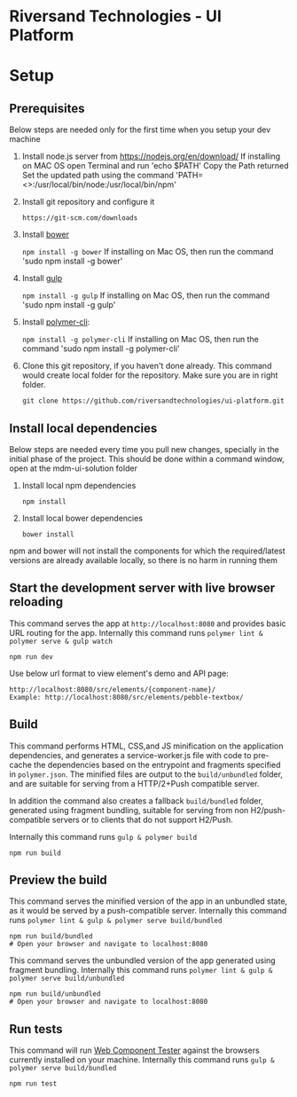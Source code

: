# Riversand Technologies - UI Platform

# Setup

## Prerequisites

Below steps are needed only for the first time when you setup your dev machine

1. Install node.js server from https://nodejs.org/en/download/
If installing on MAC OS open Terminal and run 
        'echo $PATH'
        Copy the Path returned
        Set the updated path using the command 'PATH=<<old copied path>>:/usr/local/bin/node:/usr/local/bin/npm'
2. Install git repository and configure it

    `https://git-scm.com/downloads`

3. Install [bower](https://www.npmjs.com/package/bower)

    `npm install -g bower`
 If installing on Mac OS, then run the command 'sudo npm install -g bower'
4. Install [gulp](http://gulpjs.com/)

    `npm install -g gulp`
If installing on Mac OS, then run the command 'sudo npm install -g gulp'
5. Install [polymer-cli](https://github.com/Polymer/polymer-cli):

    `npm install -g polymer-cli`
  If installing on Mac OS, then run the command 'sudo npm install -g polymer-cli'
6. Clone this git repository, if you haven't done already. 
This command would create local folder for the repository. Make sure you are in right folder. 

    `git clone https://github.com/riversandtechnologies/ui-platform.git`


## Install local dependencies

Below steps are needed every time you pull new changes, specially in the initial phase of the project. This should be done within a command window, open at the mdm-ui-solution folder

1. Install local npm dependencies
    
    `npm install`

2. Install local bower dependencies

    `bower install`

npm and bower will not install the components for which the required/latest versions are already available locally, so there is no harm in running them

## Start the development server with live browser reloading

This command serves the app at `http://localhost:8080` and provides basic URL
routing for the app. Internally this command runs `polymer lint & polymer serve & gulp watch`

    npm run dev

Use below url format to view element's demo and API page:

    http://localhost:8080/src/elements/{component-name}/
    Example: http://localhost:8080/src/elements/pebble-textbox/

## Build

This command performs HTML, CSS,and JS minification on the application
dependencies, and generates a service-worker.js file with code to pre-cache the
dependencies based on the entrypoint and fragments specified in `polymer.json`.
The minified files are output to the `build/unbundled` folder, and are suitable
for serving from a HTTP/2+Push compatible server.

In addition the command also creates a fallback `build/bundled` folder,
generated using fragment bundling, suitable for serving from non
H2/push-compatible servers or to clients that do not support H2/Push. 

Internally this command runs `gulp & polymer build` 

    npm run build

## Preview the build

This command serves the minified version of the app in an unbundled state, as it would
be served by a push-compatible server. 
Internally this command runs `polymer lint & gulp & polymer serve build/bundled`

    npm run build/bundled
    # Open your browser and navigate to localhost:8080

This command serves the unbundled version of the app generated using fragment bundling.
Internally this command runs `polymer lint & gulp & polymer serve build/unbundled`

    npm run build/unbundled
    # Open your browser and navigate to localhost:8080

## Run tests

This command will run
[Web Component Tester](https://github.com/Polymer/web-component-tester) against the
browsers currently installed on your machine. Internally this command runs `gulp & polymer serve build/bundled`

    npm run test
